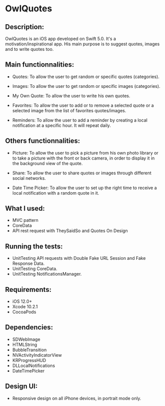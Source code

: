 # OwlQuotes

## Description:

OwlQuotes is an iOS app developed on Swift 5.0. It's a motivation/inspirational app.
His main purpose is to suggest quotes, images and to write quotes too.

## Main functionnalities:

- Quotes: To allow the user to get random or specific quotes (categories).

- Images: To allow the user to get random or specific images (categories).

- My Own Quote: To allow the user to write his own quotes.

- Favorites: To allow the user to add or to remove a selected quote or a selected image from the list of favorites quotes/images.

- Reminders: To allow the user to add a reminder by creating a local notification at a specific hour. It will repeat daily.

## Others functionnalities:

- Picture: To allow the user to pick a picture from his own photo library or to take a picture with the front or back camera, in order to display it in the background view of the quote.

- Share: To allow the user to share quotes or images through different social networks.

- Date Time Picker: To allow the user to set up the right time to receive a local notification with a random quote in it.

## What I used:

- MVC pattern
- CoreData
- API rest request with TheySaidSo and Quotes On Design

## Running the tests:
- UnitTesting API requests with Double Fake URL Session and Fake Response Data.
- UnitTesting CoreData.
- UnitTesting NotificationsManager.

## Requirements:

- iOS 12.0+
- Xcode 10.2.1
- CocoaPods 

## Dependencies:

- SDWebImage
- HTMLString
- BubbleTransition
- NVActivityIndicatorView
- KRProgressHUD
- DLLocalNotifications
- DateTimePicker

## Design UI:

- Responsive design on all iPhone devices, in portrait mode only.
